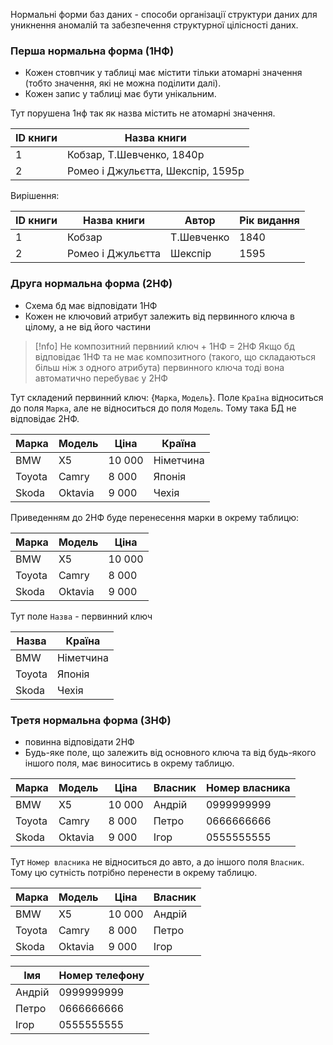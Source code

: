 Нормальні форми баз даних - способи організації структури даних для уникнення аномалій та забезпечення структурної цілісності даних.

### Перша нормальна форма (1НФ)
- Кожен стовпчик у таблиці має містити тільки атомарні значення (тобто значення, які не можна поділити далі).
- Кожен запис у таблиці має бути унікальним.

Тут порушена 1нф так як назва містить не атомарні значення.

| ID книги | Назва книги                       |
| -------- | --------------------------------- |
| 1        | Кобзар, Т.Шевченко, 1840р         |
| 2        | Ромео і Джульєтта, Шекспір, 1595р |

Вирішення: 

| ID книги | Назва книги       | Автор      | Рік видання |
| -------- | ----------------- | ---------- | ----------- |
| 1        | Кобзар            | Т.Шевченко | 1840        |
| 2        | Ромео і Джульєтта | Шекспір    | 1595        |


### Друга нормальна форма (2НФ)
- Схема бд має відповідати 1НФ
- Кожен не ключовий атрибут залежить від первинного ключа в цілому, а не від його частини

> [!nfo] Не композитний первниий ключ + 1НФ  = 2НФ
> Якщо бд відповідає 1НФ та не має композитного (такого, що складаються більш ніж з одного атрибута) первинного ключа тоді вона автоматично перебуває у 2НФ

Тут складений первинний ключ: {`Марка`, `Модель`}.
Поле `Країна` відноситься до поля `Марка`, але не відноситься до поля `Модель`. Тому така БД не відповідає 2НФ.

| Марка  | Модель  | Ціна   | Країна    |
| ------ | ------- | ------ | --------- |
| BMW    | X5      | 10 000 | Німетчина |
| Toyota | Camry   | 8 000  | Японія    |
| Skoda  | Oktavia | 9 000  | Чехія     |

Приведенням до 2НФ буде перенесення марки в окрему таблицю:

| Марка  | Модель  | Ціна   |
| ------ | ------- | ------ |
| BMW    | X5      | 10 000 |
| Toyota | Camry   | 8 000  |
| Skoda  | Oktavia | 9 000  |

Тут поле `Назва` - первинний ключ 

| Назва  | Країна    |
| ------ | --------- |
| BMW    | Німетчина |
| Toyota | Японія    |
| Skoda  | Чехія     |

### Третя нормальна форма (3НФ)
- повинна відповідати 2НФ
- Будь-яке поле, що залежить від основного ключа та від будь-якого іншого поля, має виноситись в окрему таблицю.

| Марка  | Модель  | Ціна   | Власник | Номер власника |
| ------ | ------- | ------ | ------- | -------------- |
| BMW    | X5      | 10 000 | Андрій  | 0999999999     |
| Toyota | Camry   | 8 000  | Петро   | 0666666666     |
| Skoda  | Oktavia | 9 000  | Ігор    | 0555555555     |

Тут `Номер власника` не відноситься до авто, а до іншого поля `Власник`. Тому цю сутність потрібно перенести в окрему таблицю.

| Марка  | Модель  | Ціна   | Власник |
| ------ | ------- | ------ | ------- |
| BMW    | X5      | 10 000 | Андрій  |
| Toyota | Camry   | 8 000  | Петро   |
| Skoda  | Oktavia | 9 000  | Ігор    |

| Імя    | Номер телефону |
| ------ | -------------- |
| Андрій | 0999999999     |
| Петро  | 0666666666     |
| Ігор   | 0555555555     |
